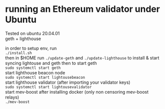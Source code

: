 # running an Ethereum validator under Ubuntu
Tested on ubuntu 20.04.01  
geth + lighthouse  
  
in order to setup env, run    
`./install.sh`  
then in $HOME run `./update-geth` and `./update-lighthouse` to install & start syncing lightouse and geth 
then to start geth  
`sudo systemctl start geth`  
start lighthouse beacon node  
`sudo systemctl start lightousebeacon`  
start lighthouse validator (after importing your validator keys)  
`sudo systemctl start lightousevalidator`  
start mev-boost after installing docker (only non censoring mev-boost relays)  
`./mev-boost`  
